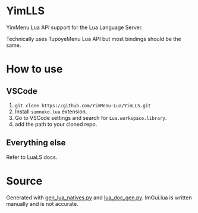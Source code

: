 # YimLLS
YimMenu Lua API support for the Lua Language Server.

Technically uses TupoyeMenu Lua API but most bindings should be the same.

# How to use
## VSCode
1. `git clone https://github.com/YimMenu-Lua/YimLLS.git`
2. Install `sumneko.lua` extension.
3. Go to VSCode settings and search for `Lua.workspace.library`.
4. add the path to your cloned repo.
## Everything else
Refer to LuaLS docs.

# Source
Generated with [gen_lua_natives.py](https://github.com/TupoyeMenu/TupoyeMenu/blob/lite/scripts/gen_lua_natives.py) and [lua_doc_gen.py](https://github.com/TupoyeMenu/TupoyeMenu/blob/lite/scripts/lua_doc_gen.py).
ImGui.lua is written manually and is not accurate.
